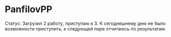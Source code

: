# PanfilovPP
Статус: Загрузил 2 работу, приступаю к 3. 
К сегодняшнему дню не было возможности приступить, к следующей паре отчитаюсь по результатам.
